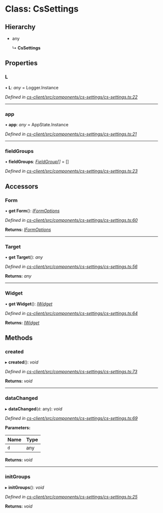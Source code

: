 # Class: CsSettings

## Hierarchy

* any

  ↳ **CsSettings**

## Properties

###  L

• **L**: *any* =  Logger.Instance

*Defined in [cs-client/src/components/cs-settings/cs-settings.ts:22](https://github.com/TNOCS/csnext/blob/99cbd46d/packages/cs-client/src/components/cs-settings/cs-settings.ts#L22)*

___

###  app

• **app**: *any* =  AppState.Instance

*Defined in [cs-client/src/components/cs-settings/cs-settings.ts:21](https://github.com/TNOCS/csnext/blob/99cbd46d/packages/cs-client/src/components/cs-settings/cs-settings.ts#L21)*

___

###  fieldGroups

• **fieldGroups**: *[FieldGroup](_cs_client_src_components_cs_settings_cs_settings_.fieldgroup.md)[]* =  []

*Defined in [cs-client/src/components/cs-settings/cs-settings.ts:23](https://github.com/TNOCS/csnext/blob/99cbd46d/packages/cs-client/src/components/cs-settings/cs-settings.ts#L23)*

## Accessors

###  Form

• **get Form**(): *[IFormOptions](../interfaces/_cs_core_src_form_form_decorators_.iformoptions.md)*

*Defined in [cs-client/src/components/cs-settings/cs-settings.ts:60](https://github.com/TNOCS/csnext/blob/99cbd46d/packages/cs-client/src/components/cs-settings/cs-settings.ts#L60)*

**Returns:** *[IFormOptions](../interfaces/_cs_core_src_form_form_decorators_.iformoptions.md)*

___

###  Target

• **get Target**(): *any*

*Defined in [cs-client/src/components/cs-settings/cs-settings.ts:56](https://github.com/TNOCS/csnext/blob/99cbd46d/packages/cs-client/src/components/cs-settings/cs-settings.ts#L56)*

**Returns:** *any*

___

###  Widget

• **get Widget**(): *[IWidget](../interfaces/_cs_core_src_widget_widget_.iwidget.md)*

*Defined in [cs-client/src/components/cs-settings/cs-settings.ts:64](https://github.com/TNOCS/csnext/blob/99cbd46d/packages/cs-client/src/components/cs-settings/cs-settings.ts#L64)*

**Returns:** *[IWidget](../interfaces/_cs_core_src_widget_widget_.iwidget.md)*

## Methods

###  created

▸ **created**(): *void*

*Defined in [cs-client/src/components/cs-settings/cs-settings.ts:73](https://github.com/TNOCS/csnext/blob/99cbd46d/packages/cs-client/src/components/cs-settings/cs-settings.ts#L73)*

**Returns:** *void*

___

###  dataChanged

▸ **dataChanged**(`d`: any): *void*

*Defined in [cs-client/src/components/cs-settings/cs-settings.ts:69](https://github.com/TNOCS/csnext/blob/99cbd46d/packages/cs-client/src/components/cs-settings/cs-settings.ts#L69)*

**Parameters:**

Name | Type |
------ | ------ |
`d` | any |

**Returns:** *void*

___

###  initGroups

▸ **initGroups**(): *void*

*Defined in [cs-client/src/components/cs-settings/cs-settings.ts:25](https://github.com/TNOCS/csnext/blob/99cbd46d/packages/cs-client/src/components/cs-settings/cs-settings.ts#L25)*

**Returns:** *void*
